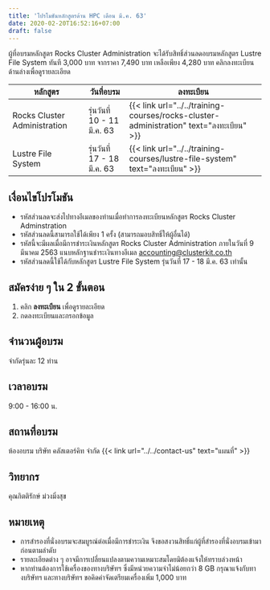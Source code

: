 ```yaml
---
title: 'โปรโมชันหลักสูตรด้าน HPC เดือน มี.ค. 63'
date: 2020-02-20T16:52:16+07:00
draft: false
---
```


ผู้ที่อบรมหลักสูตร Rocks Cluster Administration จะได้รับสิทธิ์ส่วนลดอบรมหลักสูตร Lustre File System ทันที 3,000 บาท จากราคา 7,490 บาท เหลือเพียง 4,280 บาท
คลิกลงทะเบียนด้านล่างเพื่อดูรายละเอียด

<!--more-->

<table class="table table-striped">
  <thead class="bg-primary">
    <tr>
      <th>หลักสูตร</th>
      <th>วันที่อบรม</th>
      <th>ลงทะเบียน</th>
    </tr>
  </thead>
  <tbody>
   <tr>
      <td>Rocks Cluster Administration</td>
      <td>รุ่นวันที่ 10 - 11 มี.ค. 63
      <td>{{< link url="../../training-courses/rocks-cluster-administration" text="ลงทะเบียน" >}}</td>
    </tr>
    <tr>
      <td>Lustre File System</td>
      <td>รุ่นวันที่ 17 - 18 มี.ค. 63
      <td>{{< link url="../../training-courses/lustre-file-system" text="ลงทะเบียน" >}}</td>
    </tr>
   </tbody>
</table>

## เงื่อนไขโปรโมชัน

- รหัสส่วนลดจะส่งไปทางอีเมลของท่านเมื่อทำการลงทะเบียนหลักสูตร Rocks Cluster Adminstration
- รหัสส่วนลดนี้สามารถใช้ได้เพียง 1 ครั้ง (สามารถมอบสิทธิ์ให้ผู้อื่นได้)
- รหัสนี้จะมีผลเมื่อมีการชำระเงินหลักสูตร Rocks Cluster Administration ภายในวันที่ 9 มีนาคม 2563 แนบหลักฐานชำระเงินทางอีเมล accounting@clusterkit.co.th
- รหัสส่วนลดนี้ใช้ได้กับหลักสูตร Lustre File System รุ่นวันที่ 17 - 18 มี.ค. 63 เท่านั้น

## สมัครง่าย ๆ ใน 2 ขั้นตอน
1. คลิก **ลงทะเบียน** เพื่อดูรายละเอียด
2. กดลงทะเบียนและกรอกข้อมูล

## จำนวนผู้อบรม

จำกัดรุ่นละ 12 ท่าน 

## เวลาอบรม

9:00 - 16:00 น.

## สถานที่อบรม

ห้องอบรม บริษัท คลัสเตอร์คิท จำกัด {{< link url="../../contact-us" text="แผนที่" >}}

## วิทยากร

คุณกิตติรักษ์ ม่วงมิ่งสุข

## หมายเหตุ

- การสำรองที่นั่งอบรมจะสมบูรณ์ต่อเมื่อมีการชำระเงิน จึงขอสงวนสิทธิ์แก่ผู้ที่สำรองที่นั่งอบรมเข้ามาก่อนตามลำดับ
- รายละเอียดต่าง ๆ อาจมีการเปลี่ยนแปลงตามความเหมาะสมโดยมิต้องแจ้งให้ทราบล่วงหน้า
- หากท่านต้องการใช้เครื่องของทางบริษัทฯ ซึ่งมีหน่วยความจำไม่น้อยกว่า 8 GB กรุณาแจ้งกับทางบริษัทฯ และทางบริษัทฯ ขอคิดค่าจัดเตรียมเครื่องเพิ่ม 1,000 บาท

